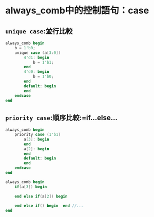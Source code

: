 # always_comb中的控制語句：case

## `unique case`:並行比較
```verilog
always_comb begin
    b = 1'b0;
    unique case (a[3:0])
        4'd1: begin
            b = 1'b1;
        end
        4'd0: begin
            b = 1'b0;
        end
        default: begin    
        end
    endcase
end
```
## `priority case`:順序比較:=if...else...
```verilog
always_comb begin
    priority case (1'b1)
        a[3]: begin
        end
        a[2]: begin 
        end
        default: begin
        end
    endcase
end
```
```verilog
always_comb begin
    if(a[3]) begin
        
    end else if(a[2]) begin
        
    end else if() begin  end //...
end
```
